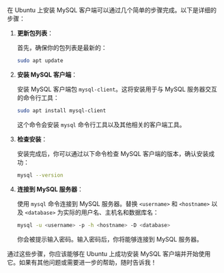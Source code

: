在 Ubuntu 上安装 MySQL 客户端可以通过几个简单的步骤完成。以下是详细的步骤：

1. **更新包列表**：

   首先，确保你的包列表是最新的：

   ```sh
   sudo apt update
   ```

2. **安装 MySQL 客户端**：

   安装 MySQL 客户端包 `mysql-client`。这将安装用于与 MySQL 服务器交互的命令行工具：

   ```sh
   sudo apt install mysql-client
   ```

   这个命令会安装 `mysql` 命令行工具以及其他相关的客户端工具。

3. **检查安装**：

   安装完成后，你可以通过以下命令检查 MySQL 客户端的版本，确认安装成功：

   ```sh
   mysql --version
   ```

4. **连接到 MySQL 服务器**：

   使用 `mysql` 命令连接到 MySQL 服务器。替换 `<username>` 和 `<hostname>` 以及 `<database>` 为实际的用户名、主机名和数据库名：

   ```sh
   mysql -u <username> -p -h <hostname> -D <database>
   ```

   你会被提示输入密码。输入密码后，你将能够连接到 MySQL 服务器。

通过这些步骤，你应该能够在 Ubuntu 上成功安装 MySQL 客户端并开始使用它。如果有其他问题或需要进一步的帮助，随时告诉我！